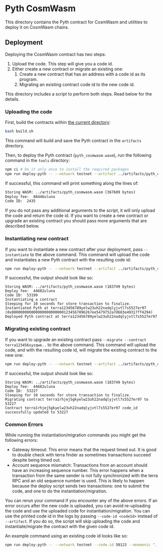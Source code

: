 # Pyth CosmWasm

This directory contains the Pyth contract for CosmWasm and utilities to deploy it on CosmWasm chains.

## Deployment

Deploying the CosmWasm contract has two steps:

1. Upload the code. This step will give you a code id.
2. Either create a new contract or migrate an existing one:
   1. Create a new contract that has an address with a code id as its program.
   2. Migrating an existing contract code id to the new code id.

This directory includes a script to perform both steps. Read below for the details.

### Uploading the code

First, build the contracts within [the current directory](./):

```sh
bash build.sh
```

This command will build and save the Pyth contract in the `artifacts` directory.

Then, to deploy the Pyth contract (`pyth_cosmwasm.wasm`), run the following command in the `tools` directory:

```sh
npm ci # Do it only once to install the required packages
npm run deploy-pyth -- --network testnet --artifact ../artifacts/pyth_cosmwasm.wasm --mnemonic "..."
```

If successful, this command will print something along the lines of:

```sh
Storing WASM: ../artifacts/pyth_cosmwasm.wasm (367689 bytes)
Deploy fee:  88446uluna
Code ID:  2435
```

If you do not pass any additional arguments to the script, it will only upload the code and return the code id. If you want to create a
new contract or upgrade an existing contract you should pass more arguments that are described below.

### Instantiating new contract

If you want to instantiate a new contract after your deployment, pass `--instantiate` to the above command.
This command will upload the code and instantiates a new Pyth contract with the resulting code id:

```sh
npm run deploy-pyth -- --network testnet --artifact ../artifacts/pyth_cosmwasm.wasm --mnemonic "..." --instantiate
```

If successful, the output should look like so:

```
Storing WASM: ../artifacts/pyth_cosmwasm.wasm (183749 bytes)
Deploy fee:  44682uluna
Code ID:  53199
Instantiating a contract
Sleeping for 10 seconds for store transaction to finalize.
Instantiated Pyth at terra123456789yelw23uh22nadqlyjvtl7s5527er97 (0x0000000000000000000000001234567896267ee5479752a7d683e49317ff4294)
Deployed Pyth contract at terra123456789yelw23uh22nadqlyjvtl7s5527er97
```

### Migrating existing contract

If you want to upgrade an existing contract pass `--migrate --contract terra123456xyzqwe..` to the above command.
This command will upload the code, and with the resulting code id, will migrate the existing contract to the new one:

```sh
npm run deploy-pyth -- --network testnet --artifact ../artifacts/pyth_cosmwasm.wasm --mnemonic "..." --migrate --contract "terra123..."
```

If successful, the output should look like so:

```
Storing WASM: ../artifacts/pyth_cosmwasm.wasm (183749 bytes)
Deploy fee:  44682uluna
Code ID:  53227
Sleeping for 10 seconds for store transaction to finalize.
Migrating contract terra1rhjej5gkyelw23uh22nadqlyjvtl7s5527er97 to 53227
Contract terra1rhjej5gkyelw23uh22nadqlyjvtl7s5527er97 code_id successfully updated to 53227
```

### Common Errors

While running the instantiation/migration commands you might get the following errors:

- Gateway timeout: This error means that the request timed out. It is good to double check with terra finder as sometimes transactions succeed despite being timed out.
- Account sequence mismatch: Transactions from an account should have an increasing sequence number. This error happens when a transaction from the same sender is not fully synchronized with the terra RPC and an old sequence number is used. This is likely to happen because the deploy script sends two transactions: one to submit the code, and one to do the instantiation/migration.

You can rerun your command if you encounter any of the above errors. If an error occurs after the new code is uploaded, you can avoid re-uploading the code and use the uploaded code for instantiation/migration. You can use the printed code id in the logs
by passing `--code-id <codeId>` instead of `--artifact`. If you do so, the script will skip uploading the code and instantiate/migrate the contract with the given code id.

An example command using an existing code id looks like so:

```sh
npm run deploy-pyth -- --network testnet --code-id 50123 --mnemonic "..." --migrate --contract "terra123..."
```

